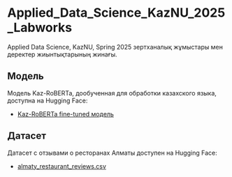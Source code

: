 # Applied_Data_Science_KazNU_2025_Labworks
Applied Data Science, KazNU, Spring 2025 зертханалық жұмыстары мен деректер жиынтықтарының жинағы.

## Модель
Модель Kaz-RoBERTa, дообученная для обработки казахского языка, доступна на Hugging Face:
- [Kaz-RoBERTa fine-tuned модель](https://huggingface.co/Aizadaay/Kaz_Roberta_fine_tuned)

## Датасет
Датасет с отзывами о ресторанах Алматы доступен на Hugging Face:
- [almaty_restaurant_reviews.csv](https://huggingface.co/datasets/Aizadaay/review_almaty)
